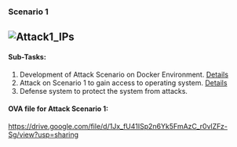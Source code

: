 ### Scenario 1

![Attack1_IPs](https://user-images.githubusercontent.com/30471250/155951763-c0ac9f9a-7b7f-4ef2-a24d-bf4b17fbd349.jpg)
---
#### Sub-Tasks:

1. Development of Attack Scenario on Docker Environment.  [Details](./BrewingScenario1.md)
2. Attack on Scenario 1 to gain access to operating system. [Details](./StepsToReproduceAttack1.md)
3. Defense system to protect the system from attacks.
#### OVA file for Attack Scenario 1:

https://drive.google.com/file/d/1Jx_fU41ISp2n6Yk5FmAzC_r0vlZFz-Sg/view?usp=sharing
